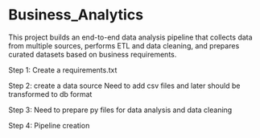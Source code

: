 # Business_Analytics
This project builds an end-to-end data analysis pipeline that collects data from multiple sources, performs ETL and data cleaning, and prepares curated datasets based on business requirements.

Step 1:
Create a requirements.txt

Step 2:
create a data source
Need to add csv files and later should be transformed to db format

Step 3:
Need to prepare py files for data analysis and data cleaning

Step 4:
Pipeline creation